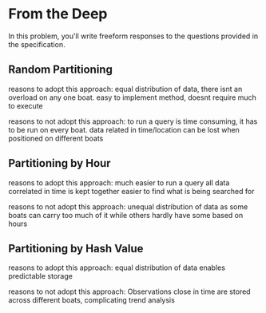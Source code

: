 # From the Deep

In this problem, you'll write freeform responses to the questions provided in the specification.

## Random Partitioning
reasons to adopt this approach:
equal distribution of data, there isnt an overload on any one boat.
easy to implement method, doesnt require much to execute

reasons to not adopt this approach:
to run a query is time consuming, it has to be run on every boat.
data related in time/location can be lost when positioned on different boats

## Partitioning by Hour
reasons to adopt this approach:
much easier to run a query
all data correlated in time is kept together
easier to find what is being searched for

reasons to not adopt this approach:
unequal distribution of data as some boats can carry too much of it while others hardly have some based on hours

## Partitioning by Hash Value
reasons to adopt this approach:
equal distribution of data
enables predictable storage

reasons to not adopt this approach:
Observations close in time are stored across different boats, complicating trend analysis
